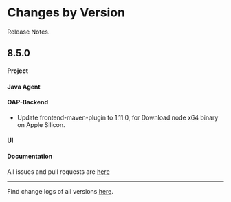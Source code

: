 Changes by Version
==================
Release Notes.

8.5.0
------------------
#### Project


#### Java Agent


#### OAP-Backend
* Update frontend-maven-plugin to 1.11.0, for Download node x64 binary on Apple Silicon.

#### UI


#### Documentation


All issues and pull requests are [here](https://github.com/apache/skywalking/milestone/76?closed=1)

------------------
Find change logs of all versions [here](changes).
